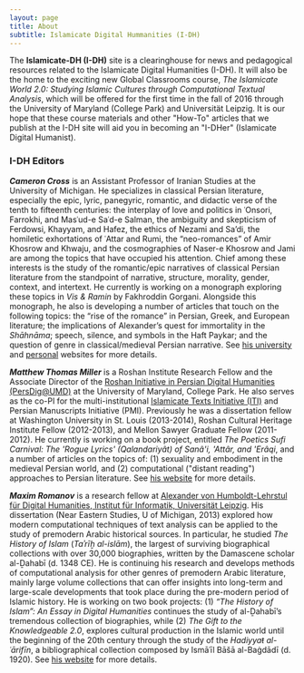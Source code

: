 ```yaml
---
layout: page
title: About
subtitle: Islamicate Digital Hummanities (I-DH)
---
```


The **Islamicate-DH (I-DH)** site is a clearinghouse for news and pedagogical resources related to the Islamicate Digital Humanities (I-DH). It will also be the home to the exciting new Global Classrooms course, _The Islamicate World 2.0: Studying Islamic Cultures through Computational Textual Analysis_, which will be offered for the first time in the fall of 2016 through the University of Maryland (College Park) and Universität Leipzig. It is our hope that these course materials and other "How-To" articles that we publish at the I-DH site will aid you in becoming an "I-DHer" (Islamicate Digital Humanist).

### I-DH Editors

**_Cameron Cross_** is an Assistant Professor of Iranian Studies at the University of Michigan. He specializes in classical Persian literature, especially the epic, lyric, panegyric, romantic, and didactic verse of the tenth to fifteenth centuries: the interplay of love and politics in ʿOnsori, Farrokhi, and Masʿud-e Saʿd-e Salman, the ambiguity and skepticism of Ferdowsi, Khayyam, and Hafez, the ethics of Nezami and Sa’di, the homiletic exhortations of ʿAttar and Rumi, the “neo-romances” of Amir Khosrow and Khwaju, and the cosmographies of Naser-e Khosrow and Jami are among the topics that have occupied his attention. Chief among these interests is the study of the romantic/epic narratives of classical Persian literature from the standpoint of narrative, structure, morality, gender, context, and intertext. He currently is working on a monograph exploring these topics in _Vis & Ramin_ by Fakhroddin Gorgani. Alongside this monograph, he also is developing a number of articles that touch on the following topics: the “rise of the romance” in Persian, Greek, and European literature; the implications of Alexander’s quest for immortality in the _Shāhnāma_; speech, silence, and symbols in the Haft Paykar; and the question of genre in classical/medieval Persian narrative. See [his university](https://lsa.umich.edu/neareast/people/faculty/kchalipa.html) and [personal](http://sites.lsa.umich.edu/kchalipa/) websites for more details.

**_Matthew Thomas Miller_** is a Roshan Institute Research Fellow and the Associate Director of the [Roshan Initiative in Persian Digital Humanities (PersDig@UMD)](http://persdig.umd.edu/) at the University of Maryland, College Park. He also serves as the co-PI for the multi-institutional [Islamicate Texts Initiative (ITI)](http://iti-corpus.github.io/) and Persian Manuscripts Initiative (PMI). Previously he was a dissertation fellow at Washington University in St. Louis (2013-2014), Roshan Cultural Heritage Institute Fellow (2012-2013), and Mellon Sawyer Graduate Fellow (2011-2012). He currently is working on a book project, entitled _The Poetics Sufi Carnival: The 'Rogue Lyrics' (Qalandariyât) of Sanâ'i, 'Attâr, and 'Erâqi_, and a number of articles on the topics of: (1) sexuality and embodiment in the medieval Persian world, and (2) computational ("distant reading") approaches to Persian literature. See [his website](http://www.matthewthomasmiller.com/) for more details.

**_Maxim Romanov_** is a research fellow at [Alexander von Humboldt-Lehrstul für Digital Humanities, Institut für Informatik, Universität Leipzig](http://www.dh.uni-leipzig.de/wo/). His dissertation (Near Eastern Studies, U of Michigan, 2013) explored how modern computational techniques of text analysis can be applied to the study of premodern Arabic historical sources. In particular, he studied _The History of Islam_ (_Taʾrīḫ al-islām_), the largest of surviving biographical collections with over 30,000 biographies, written by the Damascene scholar al-Ḏahabī (d. 1348 CE). He is continuing his research and develops methods of computational analysis for other genres of premodern Arabic literature, mainly large volume collections that can offer insights into long-term and large-scale developments that took place during the pre-modern period of Islamic history. He is working on two book projects: (1) _“The History of Islam”: An Essay in Digital Humanities_ continues the study of al-Ḏahabī’s tremendous collection of biographies, while (2) _The Gift to the Knowledgeable 2.0_, explores cultural production in the Islamic world until the beginning of the 20th century through the study of the _Hadiyyaŧ al-ʿārifīn_, a bibliographical collection composed by Ismāʿīl Bāšā al-Baġdādī (d. 1920). See [his website](http://maximromanov.github.io/) for more details.


